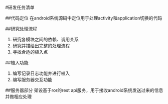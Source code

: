 #研发任务清单

##代码定位
在android系统源码中定位用于处理activity和application切换的代码

##研究处理流程
1.  研究各模块之间的依赖、调用关系
2.  研究并描绘出完整的处理流程
3.  寻找合适的植入点

##植入功能
1.  编写记录日志功能并进行植入
2.  编写服务器交互功能

##服务器部分
架设基于ror的rest api服务，用于接收android系统发送过来的信息并做相应处理

